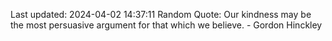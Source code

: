 Last updated: 2024-04-02 14:37:11
Random Quote: Our kindness may be the most persuasive argument for that which we believe. - Gordon Hinckley
